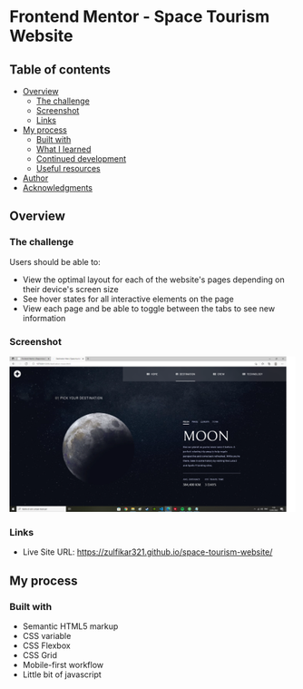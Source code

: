 # Frontend Mentor - Space Tourism Website

## Table of contents

- [Overview](#overview)
  - [The challenge](#the-challenge)
  - [Screenshot](#screenshot)
  - [Links](#links)
- [My process](#my-process)
  - [Built with](#built-with)
  - [What I learned](#what-i-learned)
  - [Continued development](#continued-development)
  - [Useful resources](#useful-resources)
- [Author](#author)
- [Acknowledgments](#acknowledgments)

## Overview

### The challenge

Users should be able to:

- View the optimal layout for each of the website's pages depending on their device's screen size
- See hover states for all interactive elements on the page
- View each page and be able to toggle between the tabs to see new information

### Screenshot
![Space-tourism-website1](https://github.com/zulfikar321/space-tourism-website/blob/main/ss1.png?raw=true)



### Links

- Live Site URL: https://zulfikar321.github.io/space-tourism-website/

## My process

### Built with

- Semantic HTML5 markup
- CSS variable
- CSS Flexbox
- CSS Grid
- Mobile-first workflow
- Little bit of javascript
